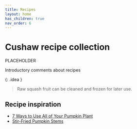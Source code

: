 ```yaml
---
title: Recipes
layout: home
has_children: true
nav_order: 6
---
```


# Cushaw recipe collection

PLACEHOLDER

Introductory comments about recipes

{: .idea }
> Raw squash fruit can be cleaned and frozen for later use.

## Recipe inspiration

- [7 Ways to Use All of Your Pumpkin Plant](https://ourpermaculturelife.com/7-ways-to-use-all-of-your-pumpkin-plant/)
- [Stir-Fried Pumpkin Stems](https://recipeyum.com.au/asian-stir-fried-pumpkin-stems/)